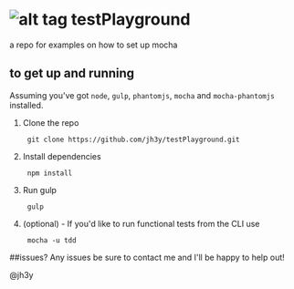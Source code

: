 ![alt tag](https://travis-ci.org/jh3y/testPlayground.svg)
testPlayground
==============

a repo for examples on how to set up mocha

## to get up and running
Assuming you've got `node`, `gulp`, `phantomjs`, `mocha` and `mocha-phantomjs` installed.


1. Clone the repo

        git clone https://github.com/jh3y/testPlayground.git

2. Install dependencies

        npm install

3. Run gulp

        gulp

4. (optional) - If you'd like to run functional tests from the CLI use

        mocha -u tdd


##issues?
Any issues be sure to contact me and I'll be happy to help out!

@jh3y
